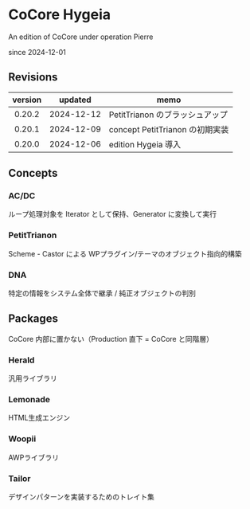 # CoCore Hygeia
An edition of CoCore under operation Pierre

since 2024-12-01

## Revisions
| version | updated | memo |
|:---:|:---:|---|
| 0.20.2 | 2024-12-12 | PetitTrianon のブラッシュアップ |
| 0.20.1 | 2024-12-09 | concept PetitTrianon の初期実装 |
| 0.20.0 | 2024-12-06 | edition Hygeia 導入 |

## Concepts
### AC/DC
ループ処理対象を Iterator として保持、Generator に変換して実行

### PetitTrianon
Scheme - Castor による WPプラグイン/テーマのオブジェクト指向的構築

### DNA
特定の情報をシステム全体で継承 / 純正オブジェクトの判別

## Packages
CoCore 内部に置かない（Production 直下 = CoCore と同階層）

### Herald
汎用ライブラリ

### Lemonade
HTML生成エンジン

### Woopii
AWPライブラリ

### Tailor
デザインパターンを実装するためのトレイト集